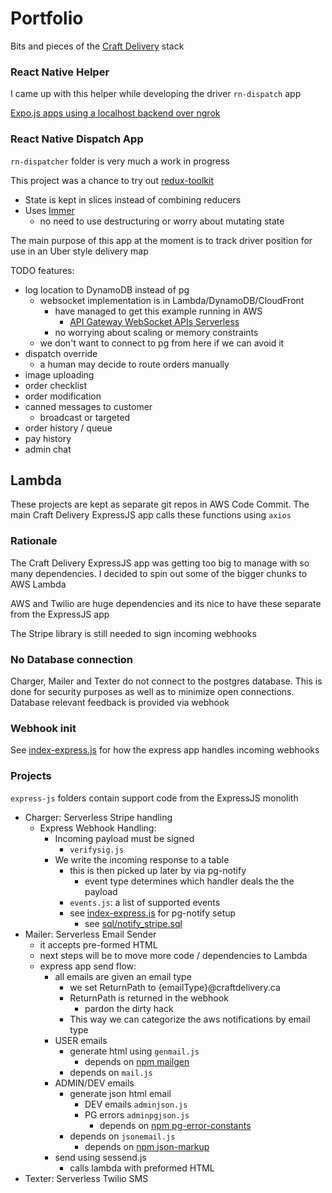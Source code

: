 # Portfolio

Bits and pieces of the [Craft Delivery](https://craftdelivery) stack

### React Native Helper

I came up with this helper while developing the driver `rn-dispatch` app

[Expo.js apps using a localhost backend over ngrok](https://dev.to/craftdelivery/expo-js-apps-using-a-localhost-backend-over-ngrok-hb6)

### React Native Dispatch App

`rn-dispatcher` folder is very much a work in progress

This project was a chance to try out [redux-toolkit](https://github.com/reduxjs/redux-toolkit)
  - State is kept in slices instead of combining reducers
  - Uses [Immer](https://github.com/immerjs/immer)
    - no need to use destructuring or worry about mutating state 

The main purpose of this app at the moment is to track driver position for use in an Uber style delivery map

TODO features:
  - log location to DynamoDB instead of pg
    - websocket implementation is in Lambda/DynamoDB/CloudFront
      - have managed to get this example running in AWS 
        - [API Gateway WebSocket APIs Serverless](https://blog.neverendingqs.com/2019/07/01/serverless-websocket-example.html)
      - no worrying about scaling or memory constraints
    - we don't want to connect to pg from here if we can avoid it
  - dispatch override
    - a human may decide to route orders manually
  - image uploading
  - order checklist
  - order modification
  - canned messages to customer
    - broadcast or targeted
  - order history / queue
  - pay history
  - admin chat

## Lambda
These projects are kept as separate git repos in AWS Code Commit. The main Craft Delivery ExpressJS app calls these functions using `axios`

### Rationale
The Craft Delivery ExpressJS app was getting too big to manage with so many dependencies. I decided to spin out some of the bigger chunks to AWS Lambda

AWS and Twilio are huge dependencies and its nice to have these separate from the ExpressJS app

The Stripe library is still needed to sign incoming webhooks

### No Database connection
Charger, Mailer and Texter do not connect to the postgres database. This is done for security purposes as well as to minimize open connections. Database relevant feedback is provided via webhook

### Webhook init

See [index-express.js](https://github.com/craftdelivery/portfolio/blob/main/index-express.js) for how the express app handles incoming webhooks

### Projects
`express-js` folders contain support code from the ExpressJS monolith
  - Charger: Serverless Stripe handling
    - Express Webhook Handling:
      - Incoming payload must be signed
        - `verifysig.js`
      - We write the incoming response to a table
        - this is then picked up later by via pg-notify
          - event type determines which handler deals the the payload
        - `events.js`: a list of supported events
        - see [index-express.js](https://github.com/craftdelivery/portfolio/blob/main/index-express.js) for pg-notify setup
          - see [sql/notify_stripe.sql](https://github.com/craftdelivery/portfolio/blob/main/charger/sql/notify_stripe.sql)
  - Mailer: Serverless Email Sender
    - it accepts pre-formed HTML
    - next steps will be to move more code / dependencies to Lambda
    - express app send flow:
      - all emails are given an email type
        - we set ReturnPath to {emailType}@craftdelivery.ca
        - ReturnPath is returned in the webhook
          - pardon the dirty hack
        - This way we can categorize the aws notifications by email type
      - USER emails
        - generate html using `genmail.js`
          - depends on [npm mailgen](https://www.npmjs.com/package/mailgen)
        - depends on `mail.js`
      - ADMIN/DEV emails
        - generate json html email
          - DEV emails `adminjson.js`
          - PG errors `adminpgjson.js`
            - depends on [npm pg-error-constants](https://www.npmjs.com/package/pg-error-constants)
        - depends on `jsonemail.js`
          - depends on [npm json-markup](https://www.npmjs.com/package/json-markup)
      - send using sessend.js
        - calls lambda with preformed HTML
  - Texter: Serverless Twilio SMS



